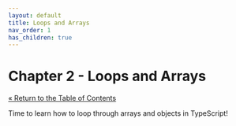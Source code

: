 ```yaml
---
layout: default
title: Loops and Arrays
nav_order: 1
has_children: true
---
```


# Chapter 2 - Loops and Arrays

[&laquo; Return to the Table of Contents](../index.md)

Time to learn how to loop through arrays and objects in TypeScript!